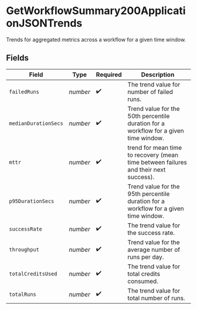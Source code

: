# GetWorkflowSummary200ApplicationJSONTrends

Trends for aggregated metrics across a workflow for a given time window.


## Fields

| Field                                                                                | Type                                                                                 | Required                                                                             | Description                                                                          |
| ------------------------------------------------------------------------------------ | ------------------------------------------------------------------------------------ | ------------------------------------------------------------------------------------ | ------------------------------------------------------------------------------------ |
| `failedRuns`                                                                         | *number*                                                                             | :heavy_check_mark:                                                                   | The trend value for number of failed runs.                                           |
| `medianDurationSecs`                                                                 | *number*                                                                             | :heavy_check_mark:                                                                   | Trend value for the 50th percentile duration for a workflow for a given time window. |
| `mttr`                                                                               | *number*                                                                             | :heavy_check_mark:                                                                   | trend for mean time to recovery (mean time between failures and their next success). |
| `p95DurationSecs`                                                                    | *number*                                                                             | :heavy_check_mark:                                                                   | Trend value for the 95th percentile duration for a workflow for a given time window. |
| `successRate`                                                                        | *number*                                                                             | :heavy_check_mark:                                                                   | The trend value for the success rate.                                                |
| `throughput`                                                                         | *number*                                                                             | :heavy_check_mark:                                                                   | Trend value for the average number of runs per day.                                  |
| `totalCreditsUsed`                                                                   | *number*                                                                             | :heavy_check_mark:                                                                   | The trend value for total credits consumed.                                          |
| `totalRuns`                                                                          | *number*                                                                             | :heavy_check_mark:                                                                   | The trend value for total number of runs.                                            |